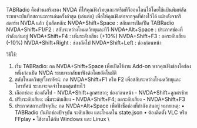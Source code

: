 
TABRadio คือส่วนเสริมของ NVDA ที่ให้คุณฟังวิทยุและสตรีมทีวีออนไลน์ได้โดยใช้แป้นพิมพ์ลัด ระบบจะบันทึกสถานะการเล่นครั้งล่าสุด (เล่นต่อ) เพื่อให้คุณฟังต่อจากจุดที่ค้างไว้ได้ แม้หลังจากรีสตาร์ท NVDA แล้ว
ปุ่มลัดหลัก:
NVDA+Shift+Space : สลับการเปิด/ปิด TABRadio
NVDA+Shift+F1/F2 : สลับระหว่างโหมดวิทยุและทีวี
NVDA+Alt+Space : ประกาศช่องที่กำลังเล่นอยู่
NVDA+Shift+F4 : เพิ่มระดับเสียง (+10%)
NVDA+Shift+F3 : ลดระดับเสียง (-10%)
NVDA+Shift+Right : ช่องถัดไป
NVDA+Shift+Left : ช่องก่อนหน้า
        
วิธีใช้:
1. เริ่ม TABRadio: กด NVDA+Shift+Space เพื่อเปิดใช้งาน Add-on หากคุณฟังช่องใดช่องหนึ่งก่อนปิด NVDA ระบบจะกลับมาฟังต่อโดยอัตโนมัติ
2. สลับโหมดวิทยุ/โทรทัศน์: กด NVDA+Shift+F1 หรือ F2 เพื่อสลับระหว่างโหมดวิทยุและโทรทัศน์ ระบบจะจดจำโหมดสุดท้ายไว้
3. เลือกช่อง: ช่องถัดไป - NVDA+Shift+ลูกศรขวา; ช่องก่อนหน้า - NVDA+Shift+ลูกศรซ้าย
4. ปรับระดับเสียง: เพิ่มระดับเสียง - NVDA+Shift+F4; ลดระดับเสียง - NVDA+Shift+F3
5. ประกาศสถานะปัจจุบัน: กด NVDA+Alt+Space เพื่อฟังชื่อช่องที่กำลังเล่นอยู่
หมายเหตุ:
• TABRadio บันทึกช่องปัจจุบัน ระดับเสียง และโหมดใน state.json
• ต้องติดตั้ง VLC หรือ FFplay
• ใช้งานได้กับ Windows และ Linux
\
